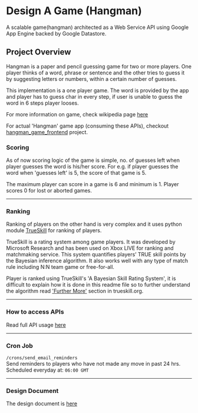 # Design A Game (Hangman)

A scalable game(hangman) architected as a Web Service API using Google App Engine backed by Google Datastore.



## Project Overview

Hangman is a paper and pencil guessing game for two or more players. One player thinks of a word, phrase or sentence and the other tries to guess it by suggesting letters or numbers, within a certain number of guesses.

This implementation is a one player game. The word is provided by the app and player has to guess char in every step, if user is unable to guess the word in 6 steps player looses.

For more information on game, check wikipedia page [here](https://en.wikipedia.org/wiki/Hangman_%28game%29)

For actual 'Hangman' game app (consuming these APIs), checkout [hangman_game_frontend](https://github.com/ankjai/hangman_game_frontend) project.


### Scoring

As of now scoring logic of the game is simple, no. of guesses left when player guesses the word is his/her score. For e.g. if player guesses the word when 'guesses left' is 5, the score of that game is 5.

The maximum player can score in a game is 6 and minimum is 1. Player scores 0 for lost or aborted games.

---


### Ranking

Ranking of players on the other hand is very complex and it uses python module [TrueSkill](http://trueskill.org/) for ranking of players.

TrueSkill is a rating system among game players. It was developed by Microsoft Research and has been used on Xbox LIVE for ranking and matchmaking service. This system quantifies players’ TRUE skill points by the Bayesian inference algorithm. It also works well with any type of match rule including N:N team game or free-for-all.

Player is ranked using TrueSkill's 'A Bayesian Skill Rating System', it is difficult to explain how it is done in this readme file so to further understand the algorithm read ['Further More'](http://trueskill.org/#further-more) section in trueskill.org. 

---


### How to access APIs

Read full API usage [here](docs/api_usage.md)  

---

### Cron Job

`/crons/send_email_reminders`  
Send reminders to players who have not made any move in past 24 hrs.  
Scheduled everyday at: `06:00 GMT`  

---

### Design Document

The design document is [here](design.md)
